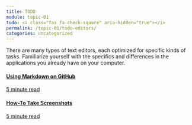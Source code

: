 ```yaml
---
title: TODO
module: topic-01
todo: <i class="fas fa-check-square" aria-hidden="true"></i>
permalink: /topic-01/todo-editors/
categories: uncategorized
---
```


There are many types of text editors, each optimized for specific kinds of tasks. Familiarize yourself with the specifics and differences in the applications you already have on your computer.

<div class="row text-center">

  <div class="col-lg-4">
    <div class="bs-component">
      <div class="list-group">
        <a href="https://docs.github.com/en/get-started/writing-on-github/getting-started-with-writing-and-formatting-on-github/basic-writing-and-formatting-syntax" target="_blank" class="list-group-item">
          <i class="icon-hw fab fa-markdown" aria-hidden="true"></i>
          <h4 class="list-group-item-heading">Using Markdown on GitHub</h4>
          <div class="divider-hw"></div>
          <p class="list-group-item-text"><i class="far fa-clock" aria-hidden="true"></i> 5 minute read</p>
        </a>
      </div>
    </div>
  </div>
  <div class="col-lg-4">
    <div class="bs-component">
      <div class="list-group">
        <a href="https://www.theverge.com/2019/11/8/20953522/how-to-take-screenshot-mac-windows-pc-iphone-android" target="_blank" class="list-group-item">
          <i class="icon-hw fas fa-object-group" aria-hidden="true"></i>
          <h4 class="list-group-item-heading">How-To Take Screenshots</h4>
          <div class="divider-hw"></div>
          <p class="list-group-item-text"><i class="far fa-clock" aria-hidden="true"></i> 5 minute read</p>
        </a>
      </div>
    </div>
  </div>
</div>
